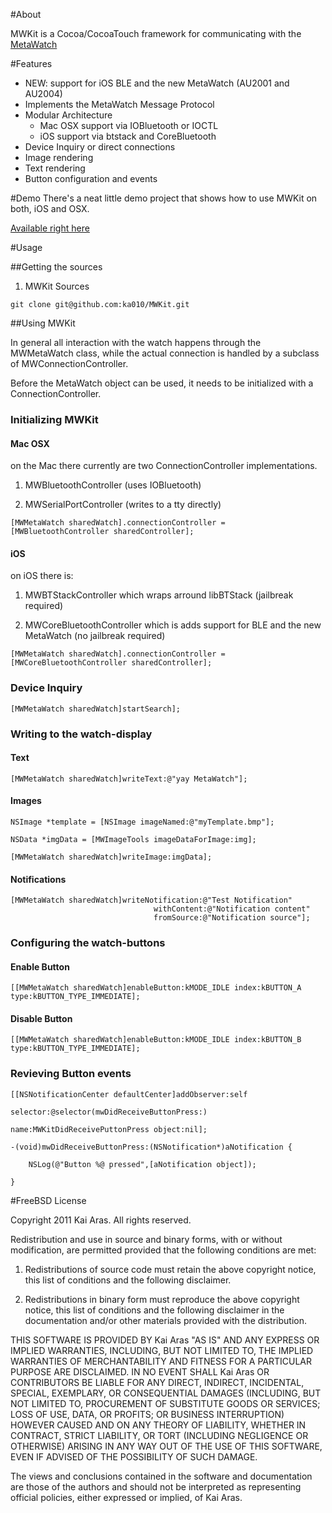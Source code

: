 #About

MWKit is a Cocoa/CocoaTouch framework for communicating with the [MetaWatch](http://metawatch.org) 

#Features 
* NEW: support for iOS BLE and the new MetaWatch (AU2001 and AU2004)
* Implements the MetaWatch Message Protocol 
* Modular Architecture 
	* Mac OSX support via IOBluetooth or IOCTL 
	* iOS support via btstack and CoreBluetooth
* Device Inquiry or direct connections 
* Image rendering 
* Text rendering 
* Button configuration and events 


#Demo
There's a neat little demo project that shows how to use MWKit on both, iOS and OSX.

[Available right here](https://github.com/ka010/MWKitDemo)



#Usage

##Getting the sources

1. MWKit Sources

```
git clone git@github.com:ka010/MWKit.git
```



##Using MWKit

In general all interaction with the watch happens through the MWMetaWatch class,
while the actual connection is handled by a subclass of MWConnectionController.

Before the MetaWatch object can be used, it needs to be initialized with a ConnectionController.

### Initializing MWKit

#### Mac OSX


on the Mac there currently are two ConnectionController implementations.

1. MWBluetoothController (uses IOBluetooth)

2. MWSerialPortController (writes to a tty directly)

```
[MWMetaWatch sharedWatch].connectionController = [MWBluetoothController sharedController];
```

#### iOS

on iOS there is:

1. MWBTStackController which wraps arround libBTStack (jailbreak required)

2. MWCoreBluetoothController which is adds support for BLE and the new MetaWatch (no jailbreak required)



```
[MWMetaWatch sharedWatch].connectionController = [MWCoreBluetoothController sharedController];
```

### Device Inquiry

```
[MWMetaWatch sharedWatch]startSearch];
```

### Writing to the watch-display

#### Text

```
[MWMetaWatch sharedWatch]writeText:@"yay MetaWatch"];
```

#### Images

```
NSImage *template = [NSImage imageNamed:@"myTemplate.bmp"];

NSData *imgData = [MWImageTools imageDataForImage:img];

[MWMetaWatch sharedWatch]writeImage:imgData];
```

#### Notifications

```
[MWMetaWatch sharedWatch]writeNotification:@"Test Notification"
   								withContent:@"Notification content"
								fromSource:@"Notification source"];
```

### Configuring the watch-buttons

#### Enable Button

```
[[MWMetaWatch sharedWatch]enableButton:kMODE_IDLE index:kBUTTON_A type:kBUTTON_TYPE_IMMEDIATE];
```

#### Disable Button

```
[[MWMetaWatch sharedWatch]enableButton:kMODE_IDLE index:kBUTTON_B type:kBUTTON_TYPE_IMMEDIATE];
```

### Revieving Button events


```
[[NSNotificationCenter defaultCenter]addObserver:self 
                                            selector:@selector(mwDidReceiveButtonPress:) 
                                                name:MWKitDidReceivePuttonPress object:nil];
```



```
-(void)mwDidReceiveButtonPress:(NSNotification*)aNotification {

    NSLog(@"Button %@ pressed",[aNotification object]);

}
```



#FreeBSD License

Copyright 2011 Kai Aras. All rights reserved.

Redistribution and use in source and binary forms, with or without modification, are
permitted provided that the following conditions are met:

   1. Redistributions of source code must retain the above copyright notice, this list of
      conditions and the following disclaimer.

   2. Redistributions in binary form must reproduce the above copyright notice, this list
      of conditions and the following disclaimer in the documentation and/or other materials
      provided with the distribution.

THIS SOFTWARE IS PROVIDED BY Kai Aras "AS IS" AND ANY EXPRESS OR IMPLIED
WARRANTIES, INCLUDING, BUT NOT LIMITED TO, THE IMPLIED WARRANTIES OF MERCHANTABILITY AND
FITNESS FOR A PARTICULAR PURPOSE ARE DISCLAIMED. IN NO EVENT SHALL Kai Aras OR
CONTRIBUTORS BE LIABLE FOR ANY DIRECT, INDIRECT, INCIDENTAL, SPECIAL, EXEMPLARY, OR
CONSEQUENTIAL DAMAGES (INCLUDING, BUT NOT LIMITED TO, PROCUREMENT OF SUBSTITUTE GOODS OR
SERVICES; LOSS OF USE, DATA, OR PROFITS; OR BUSINESS INTERRUPTION) HOWEVER CAUSED AND ON
ANY THEORY OF LIABILITY, WHETHER IN CONTRACT, STRICT LIABILITY, OR TORT (INCLUDING
NEGLIGENCE OR OTHERWISE) ARISING IN ANY WAY OUT OF THE USE OF THIS SOFTWARE, EVEN IF
ADVISED OF THE POSSIBILITY OF SUCH DAMAGE.

The views and conclusions contained in the software and documentation are those of the
authors and should not be interpreted as representing official policies, either expressed
or implied, of Kai Aras.



